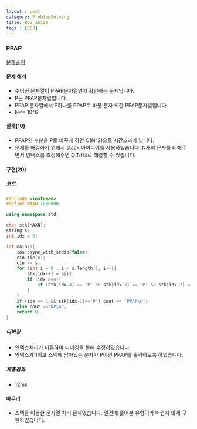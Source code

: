 ```yaml
---
layout : post
category: ProblemSolving
title: BOJ 16120
tags : [BOJ]
---
```

### PPAP

[문제출처](https://www.acmicpc.net/problem/16120)

#### 문제 해석

- 주어진 문자열이 PPAP문자열인지 확인하는 문제입니다.
- P는 PPAP문자열입니다.
- PPAP 문자열에서 P하나를 PPAP로 바꾼 문자 또한 PPAP문자열입니다.
- N<= 10^6

#### 설계(10)

- PPAP인 부분을 P로 바꾸게 하면 O(N^2)으로 시간초과가 납니다.
- 문제를 해결하기 위해서 stack 아이디어를 사용하였습니다. N개의 문자를 더해주면서 인덱스를 조정해주면 O(N)으로 해결할 수 있습니다.

#### 구현(20)

##### 코드

```cpp
#include <iostream>
#define MAXN 1000000

using namespace std;

char stk[MAXN];
string s;
int idx = 0;

int main(){
    ios::sync_with_stdio(false);
    cin.tie(0);
    cin >> s;
    for (int i = 0 ; i < s.length(); i++){
        stk[idx++] = s[i];
        if (idx >=4){
            if (stk[idx-4] == 'P' && stk[idx-3] == 'P' && stk[idx-2] == 'A' && stk[idx-1] == 'P') idx -=3;
        }
    }
    if (idx == 1 && stk[idx-1]=='P') cout << "PPAP\n";
    else cout <<"NP\n";
    return 0;
}
```

##### 디버깅

- 인덱스처리가 미흡하여 디버깅을 통해 수정하였습니다.
- 인덱스가 1이고 스택에 남아있는 문자가 P이면 PPAP를 출력하도록 하였습니다.

##### 제출결과

- 12ms

#### 마무리

- 스택을 이용한 문자열 처리 문제였습니다. 일전에 풀어본 유형이라 어렵지 않게 구현하였습니다.
